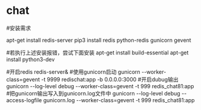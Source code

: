 # chat
#安装需求

apt-get install redis-server
pip3 install redis python-redis gunicorn gevent

#若执行上述安装报错，尝试下面安装
apt-get install build-essential
apt-get install python3-dev

#开启redis
redis-server&
#使用gunicorn启动
gunicorn --worker-class=gevent -t 9999 redischat:app -b 0.0.0.0:3000
#开启dubug输出
gunicorn --log-level debug --worker-class=gevent -t 999 redis_chat81:app
#把gunicorn输出写入到gunicorn.log文件中
gunicorn --log-level debug --access-logfile gunicorn.log --worker-class=gevent -t 999 redis_chat81:app